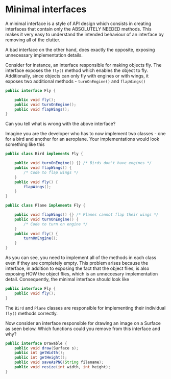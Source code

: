 # Minimal interfaces

A minimal interface is a style of API design which consists in creating interfaces that contain only the ABSOLUTELY NEEDED methods.
This makes it very easy to understand the intended behaviour of an interface by removing all of the clutter.

A bad interface on the other hand, does exactly the opposite, exposing unnecessary implementation details. 

Consider for instance, an interface responsible for making objects fly. 
The interface exposes the ```fly()``` method which enables the object to fly. Additionally, since objects can only fly with engines or with wings, it exposes two additional methods - ```turnOnEngine()``` and ```flapWings()```

```java
public interface Fly {

	public void fly();
	public void turnOnEngine();
	public void flapWings();
}
```
Can you tell what is wrong with the above interface? 

Imagine you are the developer who has to now implement two classes - one for a bird and another for an aeroplane. Your implementations would look something like this

```java
public class Bird implements Fly {

	public void turnOnEngine() {} /* Birds don't have engines */
	public void flapWings() {
		/* Code to flap wings */
	}
	public void fly() {
		flapWings();
	}
}
```
```java
public class Plane implements Fly {

	public void flapWings() {} /* Planes cannot flap their wings */
	public void turnOnEngine() {
		/* Code to turn on engine */
	}
	public void fly() {
		turnOnEngine();
	}
}
```

As you can see, you need to implement all of the methods in each class even if they are completely empty. This problem arises because the interface, in addition to exposing the fact that the object flies, is also exposing HOW the object flies, which is an unneccesary implementation detail. Consequently, the minimal interface should look like

```java
public interface Fly {
	public void fly();
}
```
The ```Bird``` and ```Plane``` classes are responsible for implementing their individual ```fly()``` methods correctly. 

Now consider an interface responsible for drawing an image on a Surface as seen below. Which functions could you remove from this interface and why?

```java
public interface Drawable {
    public void draw(Surface s);
    public int getWidth();
    public int getHeight();
    public void saveAsPNG(String filename);
    public void resize(int width, int height);
}
```
